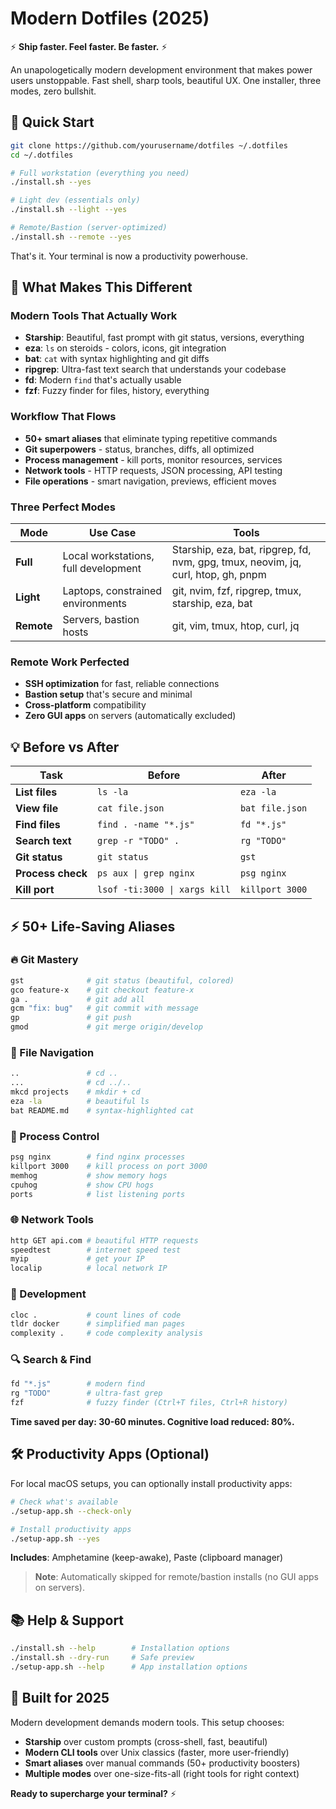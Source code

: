 # Modern Dotfiles (2025)

⚡ **Ship faster. Feel faster. Be faster.** ⚡

An unapologetically modern development environment that makes power users unstoppable. Fast shell, sharp tools, beautiful UX. One installer, three modes, zero bullshit.

## 🚀 Quick Start

```bash
git clone https://github.com/yourusername/dotfiles ~/.dotfiles
cd ~/.dotfiles

# Full workstation (everything you need)
./install.sh --yes

# Light dev (essentials only)
./install.sh --light --yes

# Remote/Bastion (server-optimized)
./install.sh --remote --yes
```

That's it. Your terminal is now a productivity powerhouse.

## 🎯 What Makes This Different

### **Modern Tools That Actually Work**
- **Starship**: Beautiful, fast prompt with git status, versions, everything
- **eza**: `ls` on steroids - colors, icons, git integration
- **bat**: `cat` with syntax highlighting and git diffs
- **ripgrep**: Ultra-fast text search that understands your codebase
- **fd**: Modern `find` that's actually usable
- **fzf**: Fuzzy finder for files, history, everything

### **Workflow That Flows**
- **50+ smart aliases** that eliminate typing repetitive commands
- **Git superpowers** - status, branches, diffs, all optimized
- **Process management** - kill ports, monitor resources, services
- **Network tools** - HTTP requests, JSON processing, API testing
- **File operations** - smart navigation, previews, efficient moves

### **Three Perfect Modes**

| Mode | Use Case | Tools |
|------|----------|-------|
| **Full** | Local workstations, full development | Starship, eza, bat, ripgrep, fd, nvm, gpg, tmux, neovim, jq, curl, htop, gh, pnpm |
| **Light** | Laptops, constrained environments | git, nvim, fzf, ripgrep, tmux, starship, eza, bat |
| **Remote** | Servers, bastion hosts | git, vim, tmux, htop, curl, jq |

### **Remote Work Perfected**
- **SSH optimization** for fast, reliable connections
- **Bastion setup** that's secure and minimal
- **Cross-platform** compatibility
- **Zero GUI apps** on servers (automatically excluded)

## 💡 **Before vs After**

| Task | Before | After |
|------|--------|-------|
| **List files** | `ls -la` | `eza -la` |
| **View file** | `cat file.json` | `bat file.json` |
| **Find files** | `find . -name "*.js"` | `fd "*.js"` |
| **Search text** | `grep -r "TODO" .` | `rg "TODO"` |
| **Git status** | `git status` | `gst` |
| **Process check** | `ps aux \| grep nginx` | `psg nginx` |
| **Kill port** | `lsof -ti:3000 \| xargs kill` | `killport 3000` |

## ⚡ **50+ Life-Saving Aliases**

### **🔥 Git Mastery**
```bash
gst              # git status (beautiful, colored)
gco feature-x    # git checkout feature-x
ga .             # git add all
gcm "fix: bug"   # git commit with message
gp               # git push
gmod             # git merge origin/develop
```

### **🚀 File Navigation**
```bash
..               # cd ..
...              # cd ../..
mkcd projects    # mkdir + cd
eza -la          # beautiful ls
bat README.md    # syntax-highlighted cat
```

### **🔧 Process Control**
```bash
psg nginx        # find nginx processes
killport 3000    # kill process on port 3000
memhog           # show memory hogs
cpuhog           # show CPU hogs
ports            # list listening ports
```

### **🌐 Network Tools**
```bash
http GET api.com # beautiful HTTP requests
speedtest        # internet speed test
myip             # get your IP
localip          # local network IP
```

### **🎨 Development**
```bash
cloc .           # count lines of code
tldr docker      # simplified man pages
complexity .     # code complexity analysis
```

### **🔍 Search & Find**
```bash
fd "*.js"        # modern find
rg "TODO"        # ultra-fast grep
fzf              # fuzzy finder (Ctrl+T files, Ctrl+R history)
```

**Time saved per day: 30-60 minutes. Cognitive load reduced: 80%.**

## 🛠️ **Productivity Apps (Optional)**

For local macOS setups, you can optionally install productivity apps:

```bash
# Check what's available
./setup-app.sh --check-only

# Install productivity apps
./setup-app.sh --yes
```

**Includes**: Amphetamine (keep-awake), Paste (clipboard manager)

> **Note**: Automatically skipped for remote/bastion installs (no GUI apps on servers).

## 📚 **Help & Support**

```bash
./install.sh --help        # Installation options
./install.sh --dry-run     # Safe preview
./setup-app.sh --help      # App installation options
```

## 🤝 **Built for 2025**

Modern development demands modern tools. This setup chooses:
- **Starship** over custom prompts (cross-shell, fast, beautiful)
- **Modern CLI tools** over Unix classics (faster, more user-friendly)
- **Smart aliases** over manual commands (50+ productivity boosters)
- **Multiple modes** over one-size-fits-all (right tools for right context)

**Ready to supercharge your terminal?** ⚡